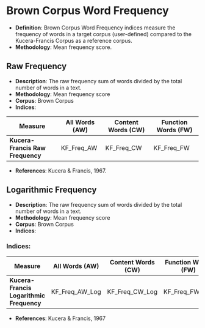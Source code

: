 
# Brown Corpus Word Frequency

- **Definition**: Brown Corpus Word Frequency indices measure the frequency of words in a target corpus (user-defined) compared to the Kucera-Francis Corpus as a reference corpus.
- **Methodology**: Mean frequency score.

## Raw Frequency
- **Description**: The raw frequency sum of words divided by the total number of words in a text.
- **Methodology**: Mean frequency score
- **Corpus**: Brown Corpus
- **Indices**:

| Measure | All Words (AW) | Content Words (CW) | Function Words (FW) |
|----------|---------------|-------------------|-------------------|
| **Kucera-Francis Raw Frequency** | KF_Freq_AW | KF_Freq_CW | KF_Freq_FW |

- **References**: Kucera & Francis, 1967.

## Logarithmic Frequency
- **Description**: The raw frequency sum of words divided by the total number of words in a text.
- **Methodology**: Mean frequency score
- **Corpus**: Brown Corpus
- **Indices**:

### Indices:

| Measure | All Words (AW) | Content Words (CW) | Function Words (FW) |
|----------|---------------|-------------------|-------------------|
| **Kucera-Francis Logarithmic Frequency** | KF_Freq_AW_Log | KF_Freq_CW_Log | KF_Freq_FW_Log |

- **References**: Kucera & Francis, 1967